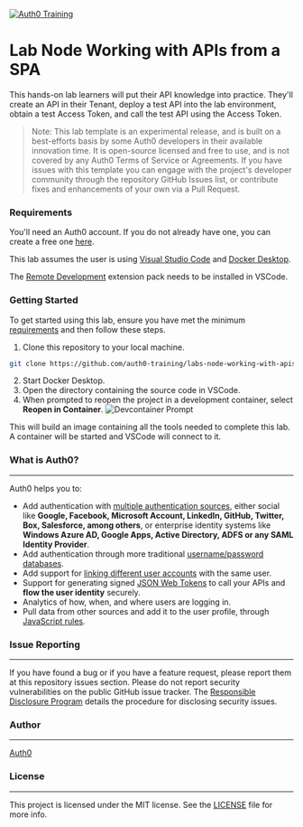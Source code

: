 [![Auth0 Training](https://user-images.githubusercontent.com/73120/125103885-a2bb5d80-e091-11eb-8084-383003f1e484.png "Auth0 Training")](https://training.auth0.com)
# Lab Node Working with APIs from a SPA

This hands-on lab learners will put their API knowledge into practice. They'll create an API in their Tenant, deploy a test API into the lab environment, obtain a test Access Token, and call the test API using the Access Token.

> Note: This lab template is an experimental release, and is built on a best-efforts basis by some Auth0 developers in their available innovation time. It is open-source licensed and free to use, and is not covered by any Auth0 Terms of Service or Agreements. If you have issues with this template you can engage with the project's developer community through the repository GitHub Issues list, or contribute fixes and enhancements of your own via a Pull Request.
### Requirements

You'll need an Auth0 account. If you do not already have one, you can create a free one [here](https://auth0.com/signup).

This lab assumes the user is using [Visual Studio Code](https://code.visualstudio.com/download) and [Docker Desktop](https://www.docker.com/products/docker-desktop).

The [Remote Development](https://marketplace.visualstudio.com/items?itemName=ms-vscode-remote.vscode-remote-extensionpack) extension pack needs to be installed in VSCode.

### Getting Started

To get started using this lab, ensure you have met the minimum [requirements](#requirements) and then follow these steps.

1. Clone this repository to your local machine.
  ```bash
  git clone https://github.com/auth0-training/labs-node-working-with-apis-spa.git
  ```
2. Start Docker Desktop.
3. Open the directory containing the source code in VSCode.
4. When prompted to reopen the project in a development container, select **Reopen in Container**.
  ![Devcontainer Prompt](https://cdn.auth0.com/website/a0fun/v2/devcontainer-prompt.gif?raw=true)

This will build an image containing all the tools needed to complete this lab. A container will be started and VSCode will connect to it.

### What is Auth0?
---

Auth0 helps you to:

* Add authentication with [multiple authentication sources](https://auth0.com/docs/identityproviders), either social like **Google, Facebook, Microsoft Account, LinkedIn, GitHub, Twitter, Box, Salesforce, among others**, or enterprise identity systems like **Windows Azure AD, Google Apps, Active Directory, ADFS or any SAML Identity Provider**.
* Add authentication through more traditional [username/password databases](https://auth0.com/docs/connections/database/custom-db).
* Add support for [linking different user accounts](https://auth0.com/docs/link-accounts) with the same user.
* Support for generating signed [JSON Web Tokens](https://auth0.com/docs/jwt) to call your APIs and **flow the user identity** securely.
* Analytics of how, when, and where users are logging in.
* Pull data from other sources and add it to the user profile, through [JavaScript rules](https://auth0.com/docs/rules/current).

### Issue Reporting
---
If you have found a bug or if you have a feature request, please report them at this repository issues section. Please do not report security vulnerabilities on the public GitHub issue tracker. The [Responsible Disclosure Program](https://auth0.com/whitehat) details the procedure for disclosing security issues.

### Author
---

[Auth0](https://auth0.com)

### License
---

This project is licensed under the MIT license. See the [LICENSE](LICENSE.txt) file for more info.
